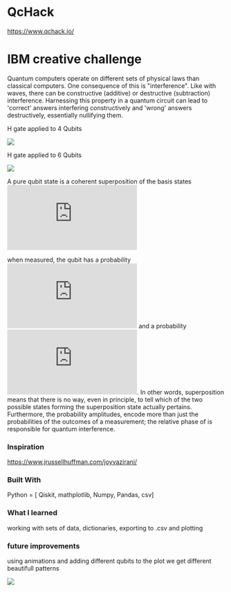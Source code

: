 # QcHack
https://www.qchack.io/
# IBM creative challenge

Quantum computers operate on different sets of physical laws than classical computers. One consequence of this is "interference". Like with waves, there can be constructive (additive) or destructive (subtraction) interference. Harnessing this property in a quantum circuit can lead to 'correct' answers interfering constructively and 'wrong' answers destructively, essentially nullifying them.

H gate applied to 4 Qubits

![](https://github.com/ithar14/QCHack/blob/main/img/plot_4.png)

H gate applied to 6 Qubits

![](https://github.com/ithar14/QCHack/blob/main/img/plot_6.png)

A pure qubit state is a coherent superposition of the basis states
![](https://latex.codecogs.com/gif.latex?%5Cleft%7C%20%5CPsi%20%5Cright%3E%20%3D%20%5Calpha%20%5Cleft%7C%200%20%5Cright%3E%20&plus;%20%5Cbeta%20%5Cleft%7C%201%20%5Cright%3E) 

when measured, the qubit has a probability ![](https://latex.codecogs.com/gif.latex?%5Cleft%7C%20%5Calpha%5E%7B2%7D%5Cright%7C) and a probability ![](https://latex.codecogs.com/gif.latex?%5Cleft%7C%20%5Cbeta%5E%7B2%7D%5Cright%7C). In other words, superposition means that there is no way, even in principle, to tell which of the two possible states forming the superposition state actually pertains. Furthermore, the probability amplitudes, encode more than just the probabilities of the outcomes of a measurement; the relative phase of is responsible for quantum interference.

### Inspiration
https://www.jrussellhuffman.com/joyvazirani/

### Built With
Python = [ Qiskit, mathplotlib, Numpy, Pandas, csv]

### What I learned
working with sets of data, dictionaries, exporting to .csv and plotting

### future improvements 
using animations and adding different qubits to the plot we get different beautifull patterns

![](https://upload.wikimedia.org/wikipedia/commons/2/2c/Two_sources_interference.gif)
